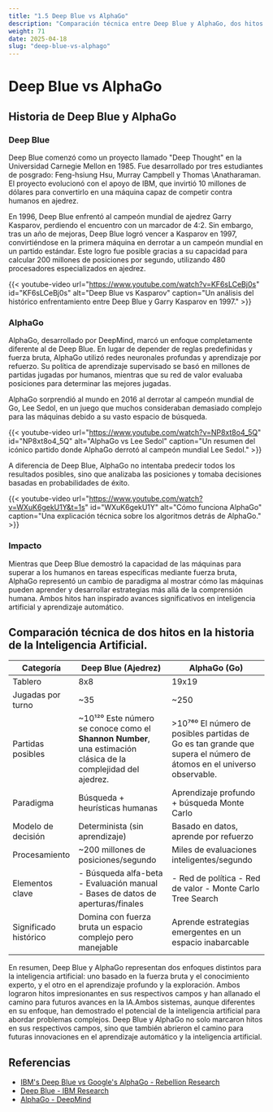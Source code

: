 ```yaml
---
title: "1.5 Deep Blue vs AlphaGo"
description: "Comparación técnica entre Deep Blue y AlphaGo, dos hitos en la historia de la inteligencia artificial."
weight: 71
date: 2025-04-18
slug: "deep-blue-vs-alphago"
---
```


# Deep Blue vs AlphaGo

## Historia de Deep Blue y AlphaGo

### Deep Blue

Deep Blue comenzó como un proyecto llamado "Deep Thought" en la Universidad Carnegie Mellon en 1985. Fue desarrollado por tres estudiantes de posgrado: Feng-hsiung Hsu, Murray Campbell y Thomas \Anatharaman. El proyecto evolucionó con el apoyo de IBM, que invirtió 10 millones de dólares para convertirlo en una máquina capaz de competir contra humanos en ajedrez.

En 1996, Deep Blue enfrentó al campeón mundial de ajedrez Garry Kasparov, perdiendo el encuentro con un marcador de 4:2. Sin embargo, tras un año de mejoras, Deep Blue logró vencer a Kasparov en 1997, convirtiéndose en la primera máquina en derrotar a un campeón mundial en un partido estándar. Este logro fue posible gracias a su capacidad para calcular 200 millones de posiciones por segundo, utilizando 480 procesadores especializados en ajedrez.

{{< youtube-video url="https://www.youtube.com/watch?v=KF6sLCeBj0s" id="KF6sLCeBj0s" alt="Deep Blue vs Kasparov" caption="Un análisis del histórico enfrentamiento entre Deep Blue y Garry Kasparov en 1997." >}}

### AlphaGo

AlphaGo, desarrollado por DeepMind, marcó un enfoque completamente diferente al de Deep Blue. En lugar de depender de reglas predefinidas y fuerza bruta, AlphaGo utilizó redes neuronales profundas y aprendizaje por refuerzo. Su política de aprendizaje supervisado se basó en millones de partidas jugadas por humanos, mientras que su red de valor evaluaba posiciones para determinar las mejores jugadas.

AlphaGo sorprendió al mundo en 2016 al derrotar al campeón mundial de Go, Lee Sedol, en un juego que muchos consideraban demasiado complejo para las máquinas debido a su vasto espacio de búsqueda.

{{< youtube-video url="https://www.youtube.com/watch?v=NP8xt8o4_5Q" id="NP8xt8o4_5Q" alt="AlphaGo vs Lee Sedol" caption="Un resumen del icónico partido donde AlphaGo derrotó al campeón mundial Lee Sedol." >}}

A diferencia de Deep Blue, AlphaGo no intentaba predecir todos los resultados posibles, sino que analizaba las posiciones y tomaba decisiones basadas en probabilidades de éxito.

{{< youtube-video url="https://www.youtube.com/watch?v=WXuK6gekU1Y&t=1s" id="WXuK6gekU1Y" alt="Cómo funciona AlphaGo" caption="Una explicación técnica sobre los algoritmos detrás de AlphaGo." >}}

### Impacto

Mientras que Deep Blue demostró la capacidad de las máquinas para superar a los humanos en tareas específicas mediante fuerza bruta, AlphaGo representó un cambio de paradigma al mostrar cómo las máquinas pueden aprender y desarrollar estrategias más allá de la comprensión humana. Ambos hitos han inspirado avances significativos en inteligencia artificial y aprendizaje automático.

## Comparación técnica de dos hitos en la historia de la Inteligencia Artificial.

| Categoría            | Deep Blue (Ajedrez)                      | AlphaGo (Go)                                  |
| -------------------- | --------------------------------------- | --------------------------------------------- |
| Tablero              | 8x8                                     | 19x19                                         |
| Jugadas por turno    | ~35                                     | ~250                                          |
| Partidas posibles    | ~10¹²⁰  Este número se conoce como el **Shannon Number**, una estimación clásica de la complejidad del ajedrez.                                  | \>10⁷⁶⁰ El número de posibles partidas de Go es tan grande que supera el número de átomos en el universo observable.                                  |
| Paradigma            | Búsqueda + heurísticas humanas          | Aprendizaje profundo + búsqueda Monte Carlo   |
| Modelo de decisión   | Determinista (sin aprendizaje)          | Basado en datos, aprende por refuerzo         |
| Procesamiento        | ~200 millones de posiciones/segundo     | Miles de evaluaciones inteligentes/segundo    |
| Elementos clave      | - Búsqueda alfa-beta - Evaluación manual - Bases de datos de aperturas/finales | - Red de política - Red de valor - Monte Carlo Tree Search |
| Significado histórico | Domina con fuerza bruta un espacio complejo pero manejable | Aprende estrategias emergentes en un espacio inabarcable |

En resumen, Deep Blue y AlphaGo representan dos enfoques distintos para la inteligencia artificial: uno basado en la fuerza bruta y el conocimiento experto, y el otro en el aprendizaje profundo y la exploración. Ambos lograron hitos impresionantes en sus respectivos campos y han allanado el camino para futuros avances en la IA.Ambos sistemas, aunque diferentes en su enfoque, han demostrado el potencial de la inteligencia artificial para abordar problemas complejos. Deep Blue y AlphaGo no solo marcaron hitos en sus respectivos campos, sino que también abrieron el camino para futuras innovaciones en el aprendizaje automático y la inteligencia artificial.

## Referencias

- [IBM's Deep Blue vs Google's AlphaGo - Rebellion Research](https://blog.rebellionresearch.com/blog/ibm-s-deep-blue-vs-google-s-alphago-gary-kasparov)
- [Deep Blue - IBM Research](https://www.ibm.com/ibm/history/ibm100/us/en/icons/deepblue/)
- [AlphaGo - DeepMind](https://deepmind.com/research/highlighted-research/alphago)
